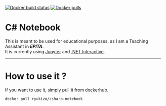 [![Docker build status](https://img.shields.io/docker/cloud/build/ryukizo/csharp-notebook?label=build&logo=docker&style=for-the-badge)](https://hub.docker.com/r/ryukizo/csharp-notebook/builds)
[![Docker pulls](https://img.shields.io/docker/pulls/ryukizo/csharp-notebook?logo=docker&style=for-the-badge&label=pulls)](https://hub.docker.com/r/ryukizo/csharp-notebook)

# C# Notebook

This is meant to be used for educational purposes, as I am a Teaching Assistant in ***EPITA***. \
It is currently using [Jupyter](https://jupyter.org/) and [.NET Interactive](https://github.com/dotnet/interactive).

---
# How to use it ?

If you want to use it, simply pull it from [dockerhub](https://hub.docker.com/r/ryukizo/csharp-notebook).
```sh
docker pull ryukizo/csharp-notebook
```
